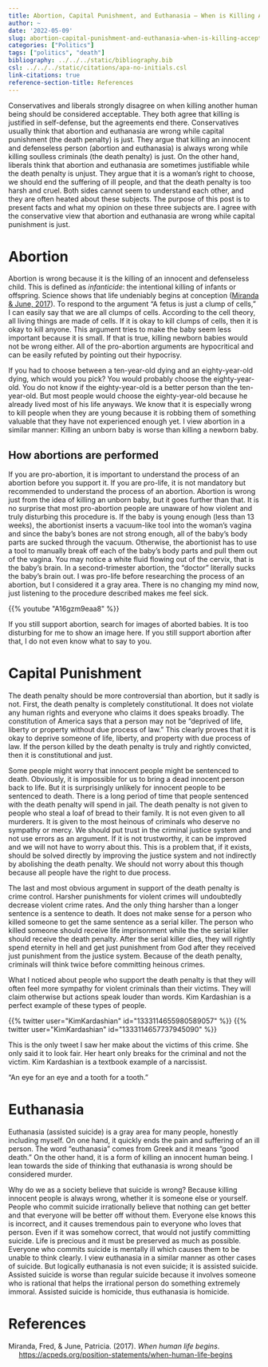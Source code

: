 ```yaml
---
title: Abortion, Capital Punishment, and Euthanasia – When is Killing Acceptable
author: ~
date: '2022-05-09'
slug: abortion-capital-punishment-and-euthanasia-when-is-killing-acceptable
categories: ["Politics"]
tags: ["politics", "death"]
bibliography: ../../../static/bibliography.bib
csl: ../../../static/citations/apa-no-initials.csl
link-citations: true
reference-section-title: References
---
```


Conservatives and liberals strongly disagree on when killing another human being should be considered acceptable.
They both agree that killing is justified in self-defense, but the agreements end there.
Conservatives usually think that abortion and euthanasia are wrong while capital punishment (the death penalty) is just.
They argue that killing an innocent and defenseless person (abortion and euthanasia) is always wrong while killing soulless criminals (the death penalty) is just.
On the other hand, liberals think that abortion and euthanasia are sometimes justifiable while the death penalty is unjust.
They argue that it is a woman’s right to choose, we should end the suffering of ill people, and that the death penalty is too harsh and cruel.
Both sides cannot seem to understand each other, and they are often heated about these subjects.
The purpose of this post is to present facts and what my opinion on these three subjects are.
I agree with the conservative view that abortion and euthanasia are wrong while capital punishment is just.

# Abortion

Abortion is wrong because it is the killing of an innocent and defenseless child.
This is defined as *infanticide*: the intentional killing of infants or offspring.
Science shows that life undeniably begins at conception ([Miranda & June, 2017](#ref-when-human-life-begins)).
To respond to the argument “A fetus is just a clump of cells,” I can easily say that we are all clumps of cells.
According to the cell theory, all living things are made of cells.
If it is okay to kill clumps of cells, then it is okay to kill anyone.
This argument tries to make the baby seem less important because it is small.
If that is true, killing newborn babies would not be wrong either.
All of the pro-abortion arguments are hypocritical and can be easily refuted by pointing out their hypocrisy.

If you had to choose between a ten-year-old dying and an eighty-year-old dying, which would you pick?
You would probably choose the eighty-year-old.
You do not know if the eighty-year-old is a better person than the ten-year-old.
But most people would choose the eighty-year-old because he already lived most of his life anyways.
We know that it is especially wrong to kill people when they are young because it is robbing them of something valuable that they have not experienced enough yet.
I view abortion in a similar manner: Killing an unborn baby is worse than killing a newborn baby.

## How abortions are performed

If you are pro-abortion, it is important to understand the process of an abortion before you support it.
If you are pro-life, it is not mandatory but recommended to understand the process of an abortion.
Abortion is wrong just from the idea of killing an unborn baby, but it goes further than that.
It is no surprise that most pro-abortion people are unaware of how violent and truly disturbing this procedure is.
If the baby is young enough (less than 13 weeks), the abortionist inserts a vacuum-like tool into the woman’s vagina and since the baby’s bones are not strong enough, all of the baby’s body parts are sucked through the vacuum.
Otherwise, the abortionist has to use a tool to manually break off each of the baby’s body parts and pull them out of the vagina.
You may notice a white fluid flowing out of the cervix, that is the baby’s brain.
In a second-trimester abortion, the “doctor” literally sucks the baby’s brain out.
I was pro-life before researching the process of an abortion, but I considered it a gray area.
There is no changing my mind now, just listening to the procedure described makes me feel sick.

{{% youtube "A16gzm9eaa8" %}}

If you still support abortion, search for images of aborted babies.
It is too disturbing for me to show an image here.
If you still support abortion after that, I do not even know what to say to you.

# Capital Punishment

The death penalty should be more controversial than abortion, but it sadly is not.
First, the death penalty is completely constitutional.
It does not violate any human rights and everyone who claims it does speaks broadly.
The constitution of America says that a person may not be “deprived of life, liberty or property without due process of law.”
This clearly proves that it is okay to deprive someone of life, liberty, and property with due process of law.
If the person killed by the death penalty is truly and rightly convicted, then it is constitutional and just.

Some people might worry that innocent people might be sentenced to death.
Obviously, it is impossible for us to bring a dead innocent person back to life.
But it is surprisingly unlikely for innocent people to be sentenced to death.
There is a long period of time that people sentenced with the death penalty will spend in jail.
The death penalty is not given to people who steal a loaf of bread to their family.
It is not even given to all murderers.
It is given to the most heinous of criminals who deserve no sympathy or mercy.
We should put trust in the criminal justice system and not use errors as an argument.
If it is not trustworthy, it can be improved and we will not have to worry about this.
This is a problem that, if it exists, should be solved directly by improving the justice system and not indirectly by abolishing the death penalty.
We should not worry about this though because all people have the right to due process.

The last and most obvious argument in support of the death penalty is crime control.
Harsher punishments for violent crimes will undoubtedly decrease violent crime rates.
And the only thing harsher than a longer sentence is a sentence to death.
It does not make sense for a person who killed someone to get the same sentence as a serial killer.
The person who killed someone should receive life imprisonment while the the serial killer should receive the death penalty.
After the serial killer dies, they will rightly spend eternity in hell and get just punishment from God after they received just punishment from the justice system.
Because of the death penalty, criminals will think twice before committing heinous crimes.

What I noticed about people who support the death penalty is that they will often feel more sympathy for violent criminals than their victims.
They will claim otherwise but actions speak louder than words.
Kim Kardashian is a perfect example of these types of people.

{{% twitter user="KimKardashian" id="1333114655980589057" %}}
{{% twitter user="KimKardashian" id="1333114657737945090" %}}

This is the only tweet I saw her make about the victims of this crime.
She only said it to look fair.
Her heart only breaks for the criminal and not the victim.
Kim Kardashian is a textbook example of a narcissist.

“An eye for an eye and a tooth for a tooth.”

# Euthanasia

Euthanasia (assisted suicide) is a gray area for many people, honestly including myself.
On one hand, it quickly ends the pain and suffering of an ill person.
The word “euthanasia” comes from Greek and it means “good death.”
On the other hand, it is a form of killing an innocent human being.
I lean towards the side of thinking that euthanasia is wrong should be considered murder.

Why do we as a society believe that suicide is wrong?
Because killing innocent people is always wrong, whether it is someone else or yourself.
People who commit suicide irrationally believe that nothing can get better and that everyone will be better off without them.
Everyone else knows this is incorrect, and it causes tremendous pain to everyone who loves that person.
Even if it was somehow correct, that would not justify committing suicide.
Life is precious and it must be preserved as much as possible.
Everyone who commits suicide is mentally ill which causes them to be unable to think clearly.
I view euthanasia in a similar manner as other cases of suicide.
But logically euthanasia is not even suicide; it is assisted suicide.
Assisted suicide is worse than regular suicide because it involves someone who is rational that helps the irrational person do something extremely immoral.
Assisted suicide is homicide, thus euthanasia is homicide.

# References

<div id="refs" class="references csl-bib-body hanging-indent" line-spacing="2">

<div id="ref-when-human-life-begins" class="csl-entry">

Miranda, Fred, & June, Patricia. (2017). *When human life begins*. <https://acpeds.org/position-statements/when-human-life-begins>

</div>

</div>
